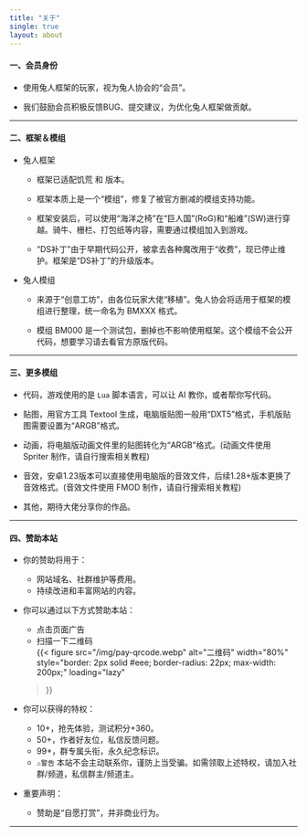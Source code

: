 ```yaml
---
title: "关于"
single: true
layout: about
---
```



#### 一、会员身份

- 使用兔人框架的玩家，视为兔人协会的“会员”。  

- 我们鼓励会员积极反馈BUG、提交建议，为优化兔人框架做贡献。  

---

#### 二、框架＆模组

- 兔人框架  

  - 框架已适配饥荒 [<i class="bi bi-android2"></i>](https://play.google.com/store/apps/details?id=com.kleientertainment.doNotStarveShipwrecked) 和 [<i class="bi bi-apple"></i>](https://apps.apple.com/us/app/dont-starve-shipwrecked/id1147297267?l=zh) 版本。  

  - 框架本质上是一个“模组”，修复了被官方删减的模组支持功能。  
  
  - 框架安装后，可以使用“海洋之椅”在“巨人国”(RoG)和“船难”(SW)进行穿越。骑牛、栅栏、打包纸等内容，需要通过模组加入到游戏。  
  
  - “DS补丁”由于早期代码公开，被拿去各种魔改用于“收费”，现已停止维护。框架是“DS补丁”的升级版本。  



- 兔人模组

  - 来源于“创意工坊”，由各位玩家大佬“移植”。兔人协会将适用于框架的模组进行整理，统一命名为 BMXXX 格式。  
  
  - 模组 BM000 是一个测试包，删掉也不影响使用框架。这个模组不会公开代码，想要学习请去看官方原版代码。

---

#### 三、更多模组

- 代码，游戏使用的是 `Lua` 脚本语言，可以让 AI 教你，或者帮你写代码。  

- 贴图，用官方工具 Textool 生成，电脑版贴图一般用“DXT5”格式，手机版贴图需要设置为“ARGB”格式。  

- 动画，将电脑版动画文件里的贴图转化为“ARGB”格式。(动画文件使用 Spriter 制作，请自行搜索相关教程)  

- 音效，安卓1.23版本可以直接使用电脑版的音效文件，后续1.28+版本更换了音效格式。(音效文件使用 FMOD 制作，请自行搜索相关教程)  

- 其他，期待大佬分享你的作品。  

---

#### 四、赞助本站

- 你的赞助将用于：  
  - 网站域名、社群维护等费用。  
  - 持续改进和丰富网站的内容。  

- 你可以通过以下方式赞助本站：  
  - 点击页面广告  
  - 扫描一下二维码  
  {{< figure 
    src="/img/pay-qrcode.webp" 
    alt="二维码" 
    width="80%" 
    style="border: 2px solid #eee; border-radius: 22px; max-width: 200px;"
    loading="lazy"
  >}}


- 你可以获得的特权：  

  - 10+，抢先体验，测试积分+360。
  - 50+，作者好友位，私信反馈问题。
  - 99+，群专属头衔，永久纪念标识。
  - `⚠️警告` 本站不会主动联系你，谨防上当受骗。如需领取上述特权，请加入社群/频道，私信群主/频道主。

- 重要声明：
  - 赞助是“自愿打赏”，并非商业行为。  


---
